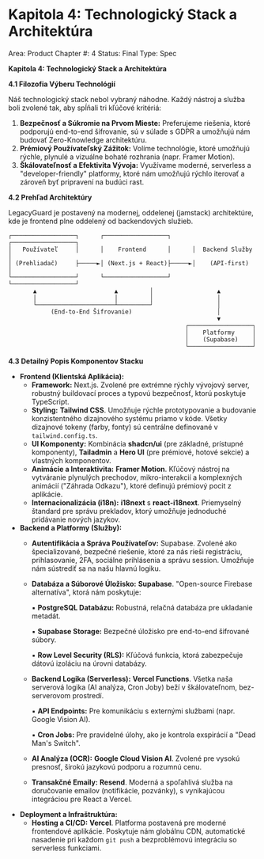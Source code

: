 # Kapitola 4: Technologický Stack a Architektúra

Area: Product
Chapter #: 4
Status: Final
Type: Spec

**Kapitola 4: Technologický Stack a Architektúra**

**4.1 Filozofia Výberu Technológií**

Náš technologický stack nebol vybraný náhodne. Každý nástroj a služba boli zvolené tak, aby spĺňali tri kľúčové kritériá:

1. **Bezpečnosť a Súkromie na Prvom Mieste:** Preferujeme riešenia, ktoré podporujú end-to-end šifrovanie, sú v súlade s GDPR a umožňujú nám budovať Zero-Knowledge architektúru.
2. **Prémiový Používateľský Zážitok:** Volíme technológie, ktoré umožňujú rýchle, plynulé a vizuálne bohaté rozhrania (napr. Framer Motion).
3. **Škálovateľnosť a Efektivita Vývoja:** Využívame moderné, serverless a "developer-friendly" platformy, ktoré nám umožňujú rýchlo iterovať a zároveň byť pripravení na budúci rast.

**4.2 Prehľad Architektúry**

LegacyGuard je postavený na modernej, oddelenej (jamstack) architektúre, kde je frontend plne oddelený od backendových služieb.

```
┌──────────────────┐      ┌──────────────────┐      ┌──────────────────┐
│   Používateľ     │      │    Frontend      │      │  Backend Služby  │
│ (Prehliadač)     ├─────►│ (Next.js + React)├─────►│    (API-first)   │
└──────────────────┘      └──────────────────┘      └──────────────────┘
       ▲                      ▲         │                  ▲
       │                      │         │                  │
       └──────────────────────┴─────────┘                  │
            (End-to-End Šifrovanie)                        │
                                                           ▼
                                                  ┌──────────────────┐
                                                  │    Platformy     │
                                                  │    (Supabase)    │
                                                  └──────────────────┘
```

**4.3 Detailný Popis Komponentov Stacku**

- **Frontend (Klientská Aplikácia):**
    - **Framework:** Next.js. Zvolené pre extrémne rýchly vývojový server, robustný buildovací proces a typovú bezpečnosť, ktorú poskytuje TypeScript.
    - **Styling:** **Tailwind CSS**. Umožňuje rýchle prototypovanie a budovanie konzistentného dizajnového systému priamo v kóde. Všetky dizajnové tokeny (farby, fonty) sú centrálne definované v `tailwind.config.ts`.
    - **UI Komponenty:** Kombinácia **shadcn/ui** (pre základné, prístupné komponenty), **Tailadmin** a **Hero UI** (pre prémiové, hotové sekcie) a vlastných komponentov.
    - **Animácie a Interaktivita:** **Framer Motion**. Kľúčový nástroj na vytváranie plynulých prechodov, mikro-interakcií a komplexných animácií ("Záhrada Odkazu"), ktoré definujú prémiový pocit z aplikácie.
    - **Internacionalizácia (i18n):** **i18next** s **react-i18next**. Priemyselný štandard pre správu prekladov, ktorý umožňuje jednoduché pridávanie nových jazykov.
- **Backend a Platformy (Služby):**
    - **Autentifikácia a Správa Používateľov:** Supabase. Zvolené ako špecializované, bezpečné riešenie, ktoré za nás rieši registráciu, prihlasovanie, 2FA, sociálne prihlásenia a správu session. Umožňuje nám sústrediť sa na našu hlavnú logiku.
    - **Databáza a Súborové Úložisko:** **Supabase**. "Open-source Firebase alternatíva", ktorá nám poskytuje:
        
        ▪ **PostgreSQL Databázu:** Robustná, relačná databáza pre ukladanie metadát.
        
        ▪ **Supabase Storage:** Bezpečné úložisko pre end-to-end šifrované súbory.
        
        ▪ **Row Level Security (RLS):** Kľúčová funkcia, ktorá zabezpečuje dátovú izoláciu na úrovni databázy.
        
    - **Backend Logika (Serverless):** **Vercel Functions**. Všetka naša serverová logika (AI analýza, Cron Joby) beží v škálovateľnom, bez-serverovom prostredí.
        
        ▪ **API Endpoints:** Pre komunikáciu s externými službami (napr. Google Vision AI).
        
        ▪ **Cron Jobs:** Pre pravidelné úlohy, ako je kontrola exspirácií a "Dead Man's Switch".
        
    - **AI Analýza (OCR):** **Google Cloud Vision AI**. Zvolené pre vysokú presnosť, širokú jazykovú podporu a rozumnú cenu.
    - **Transakčné Emaily:** **Resend**. Moderná a spoľahlivá služba na doručovanie emailov (notifikácie, pozvánky), s vynikajúcou integráciou pre React a Vercel.
- **Deployment a Infraštruktúra:**
    - **Hosting a CI/CD:** **Vercel**. Platforma postavená pre moderné frontendové aplikácie. Poskytuje nám globálnu CDN, automatické nasadenie pri každom `git push` a bezproblémovú integráciu so serverless funkciami.